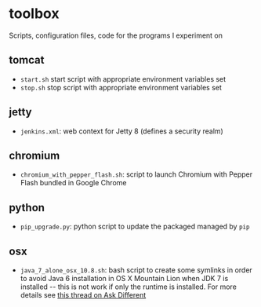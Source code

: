 toolbox
=======

Scripts, configuration files, code for the programs I experiment on

tomcat
------
* `start.sh` start script with appropriate environment variables set
* `stop.sh` stop script with appropriate environment variables set

jetty
-----
* `jenkins.xml`: web context for Jetty 8 (defines a security realm)

chromium
--------
* `chromium_with_pepper_flash.sh`: script to launch Chromium with Pepper Flash bundled in Google Chrome

python
------
* `pip_upgrade.py`: python script to update the packaged managed by `pip`

osx
---
* `java_7_alone_osx_10.8.sh`: bash script to create some symlinks in order to avoid Java 6 installation in OS X Mountain Lion when JDK 7 is installed -- this is not work if only the runtime is installed. For more details see [this thread on Ask Different](http://apple.stackexchange.com/questions/58203/mountain-lion-with-java-7-only)